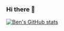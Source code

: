 ### Hi there 👋

[![Ben's GitHub stats](https://github-readme-stats.vercel.app/api?username=bencurrandev)](https://github.com/anuraghazra/github-readme-stats)

<!--
**bencurrandev/bencurrandev** is a ✨ _special_ ✨ repository because its `README.md` (this file) appears on your GitHub profile.

Here are some ideas to get you started:

- 🔭 I’m currently working on ...
- 🌱 I’m currently learning ...
- 👯 I’m looking to collaborate on ...
- 🤔 I’m looking for help with ...
- 💬 Ask me about ...
- 📫 How to reach me: ...
- 😄 Pronouns: ...
- ⚡ Fun fact: ...
-->
